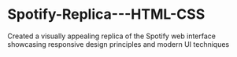 # Spotify-Replica---HTML-CSS
Created a visually appealing replica of the Spotify web interface showcasing responsive design principles and modern UI techniques
